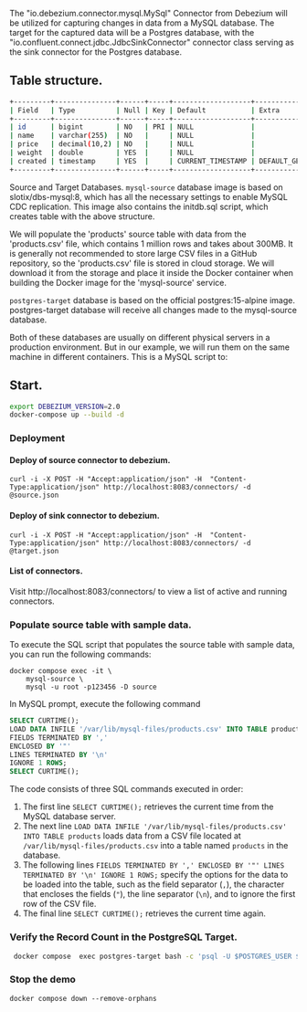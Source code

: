 The "io.debezium.connector.mysql.MySql" Connector from Debezium will be utilized for capturing changes in data from a MySQL database. The target for the captured data will be a Postgres database, with the "io.confluent.connect.jdbc.JdbcSinkConnector" connector class serving as the sink connector for the Postgres database.

## Table structure.

```bash
+---------+---------------+------+-----+-------------------+-------------------+
| Field   | Type          | Null | Key | Default           | Extra             |
+---------+---------------+------+-----+-------------------+-------------------+
| id      | bigint        | NO   | PRI | NULL              |                   |
| name    | varchar(255)  | NO   |     | NULL              |                   |
| price   | decimal(10,2) | NO   |     | NULL              |                   |
| weight  | double        | YES  |     | NULL              |                   |
| created | timestamp     | YES  |     | CURRENT_TIMESTAMP | DEFAULT_GENERATED |
+---------+---------------+------+-----+-------------------+-------------------+
```

Source and Target Databases.
`mysql-source` database image is based on slotix/dbs-mysql:8, which has all the necessary settings to enable MySQL CDC replication. This image also contains the initdb.sql script, which creates table with the above structure.

We will populate the 'products' source table with data from the 'products.csv' file, which contains 1 million rows and takes about 300MB. It is generally not recommended to store large CSV files in a GitHub repository, so the 'products.csv' file is stored in cloud storage. We will download it from the storage and place it inside the Docker container when building the Docker image for the 'mysql-source' service.

`postgres-target` database is based on the official postgres:15-alpine image. postgres-target database will receive all changes made to the mysql-source database.

Both of these databases are usually on different physical servers in a production environment. But in our example, we will run them on the same machine in different containers.
This is a MySQL script to:

## Start.

```bash
export DEBEZIUM_VERSION=2.0
docker-compose up --build -d
```

### Deployment

#### Deploy of source connector to debezium.

```
curl -i -X POST -H "Accept:application/json" -H  "Content-Type:application/json" http://localhost:8083/connectors/ -d @source.json
```

#### Deploy of sink connector to debezium.

```
curl -i -X POST -H "Accept:application/json" -H  "Content-Type:application/json" http://localhost:8083/connectors/ -d @target.json
```

#### List of connectors.

Visit http://localhost:8083/connectors/ to view a list of active and running connectors.

### Populate source table with sample data.

To execute the SQL script that populates the source table with sample data, you can run the following commands:

```
docker compose exec -it \
    mysql-source \
    mysql -u root -p123456 -D source
```

In MySQL prompt, execute the following command

```sql
SELECT CURTIME();
LOAD DATA INFILE '/var/lib/mysql-files/products.csv' INTO TABLE products
FIELDS TERMINATED BY ','
ENCLOSED BY '"'
LINES TERMINATED BY '\n'
IGNORE 1 ROWS;
SELECT CURTIME();
```

The code consists of three SQL commands executed in order:

1. The first line `SELECT CURTIME();` retrieves the current time from the MySQL database server.
2. The next line `LOAD DATA INFILE '/var/lib/mysql-files/products.csv' INTO TABLE products` loads data from a CSV file located at `/var/lib/mysql-files/products.csv` into a table named `products` in the database.
3. The following lines `FIELDS TERMINATED BY ',' ENCLOSED BY '"' LINES TERMINATED BY '\n' IGNORE 1 ROWS;` specify the options for the data to be loaded into the table, such as the field separator (`,`), the character that encloses the fields (`"`), the line separator (`\n`), and to ignore the first row of the CSV file.
4. The final line `SELECT CURTIME();` retrieves the current time again.

### Verify the Record Count in the PostgreSQL Target.

```bash
 docker compose  exec postgres-target bash -c 'psql -U $POSTGRES_USER $POSTGRES_DB -c "select count(*) from products"'
```

### Stop the demo

```
docker compose down --remove-orphans
```
